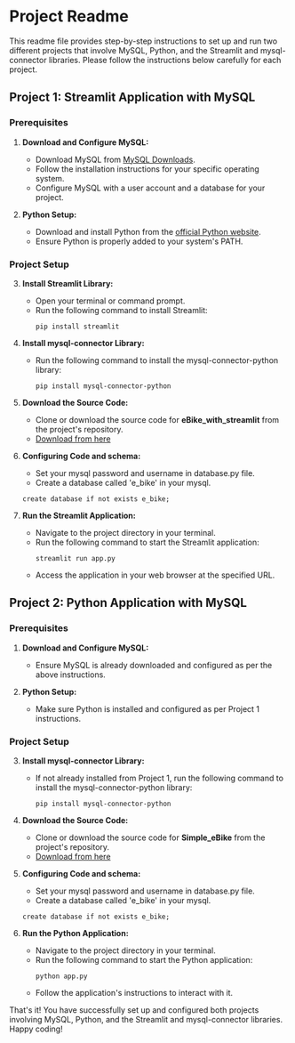 # Project Readme

This readme file provides step-by-step instructions to set up and run two different projects that involve MySQL, Python, and the Streamlit and mysql-connector libraries. Please follow the instructions below carefully for each project.

## Project 1: Streamlit Application with MySQL

### Prerequisites
1. **Download and Configure MySQL:**
   - Download MySQL from [MySQL Downloads](https://dev.mysql.com/downloads/).
   - Follow the installation instructions for your specific operating system.
   - Configure MySQL with a user account and a database for your project.

2. **Python Setup:**
   - Download and install Python from the [official Python website](https://www.python.org/downloads/).
   - Ensure Python is properly added to your system's PATH.

### Project Setup
3. **Install Streamlit Library:**
   - Open your terminal or command prompt.
   - Run the following command to install Streamlit:
     ```
     pip install streamlit
     ```

4. **Install mysql-connector Library:**
   - Run the following command to install the mysql-connector-python library:
     ```
     pip install mysql-connector-python
     ```

5. **Download the Source Code:**
   - Clone or download the source code for **eBike_with_streamlit** from the project's repository.
   - [Download from here](https://github.com/Bhagyashree-hegde2001/DBMS_Accessing_sql_from_python)

6. **Configuring Code and schema:**
   - Set your mysql password and username in database.py file.
   - Create a database called 'e_bike' in your mysql.
    ```
    create database if not exists e_bike;
    ```

7. **Run the Streamlit Application:**
   - Navigate to the project directory in your terminal.
   - Run the following command to start the Streamlit application:
     ```
     streamlit run app.py
     ```
   - Access the application in your web browser at the specified URL.

## Project 2: Python Application with MySQL

### Prerequisites
1. **Download and Configure MySQL:**
   - Ensure MySQL is already downloaded and configured as per the above instructions.

2. **Python Setup:**
   - Make sure Python is installed and configured as per Project 1 instructions.

### Project Setup
3. **Install mysql-connector Library:**
   - If not already installed from Project 1, run the following command to install the mysql-connector-python library:
     ```
     pip install mysql-connector-python
     ```

4. **Download the Source Code:**
   - Clone or download the source code for **Simple_eBike** from the project's repository.
   - [Download from here](https://github.com/Bhagyashree-hegde2001/DBMS_Accessing_sql_from_python)

5. **Configuring Code and schema:**
   - Set your mysql password and username in database.py file.
   - Create a database called 'e_bike' in your mysql.
    ```
    create database if not exists e_bike;
    ```
6. **Run the Python Application:**
   - Navigate to the project directory in your terminal.
   - Run the following command to start the Python application:
     ```
     python app.py
     ```
   - Follow the application's instructions to interact with it.

That's it! You have successfully set up and configured both projects involving MySQL, Python, and the Streamlit and mysql-connector libraries. Happy coding!
